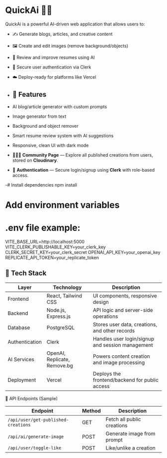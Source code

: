 # QuickAi 🧠✨

QuickAi is a powerful AI-driven web application that allows users to:
- ✍️ Generate blogs, articles, and creative content
- 🖼️ Create and edit images (remove background/objects)
- 📄 Review and improve resumes using AI
- 🔐 Secure user authentication via Clerk
- ☁️ Deploy-ready for platforms like Vercel

- ## 🚀 Features

- AI blog/article generator with custom prompts
- Image generator from text
- Background and object remover
- Smart resume review system with AI suggestions
- Responsive, clean UI with dark mode
-  🧑‍🤝‍🧑 **Community Page** — Explore all published creations from users, stored on **Cloudinary**.
- 🔐 **Authentication** — Secure login/signup using **Clerk** with role-based access.


-# Install dependencies
npm install

# Add environment variables
# .env file example:
VITE_BASE_URL=http://localhost:5000
VITE_CLERK_PUBLISHABLE_KEY=your_clerk_key
CLERK_SECRET_KEY=your_clerk_secret
OPENAI_API_KEY=your_openai_key
REPLICATE_API_TOKEN=your_replicate_token

## 🧰 Tech Stack

| Layer       | Technology           | Description                                      |
|-------------|----------------------|--------------------------------------------------|
| Frontend    | React, Tailwind CSS  | UI components, responsive design                 |
| Backend     | Node.js, Express.js  | API logic and server-side operations             |
| Database    | PostgreSQL           | Stores user data, creations, and other records   |
| Authentication | Clerk             | Handles user login/signup and session management |
| AI Services | OpenAI, Replicate, Remove.bg | Powers content creation and image processing |
| Deployment  | Vercel               | Deploys the frontend/backend for public access   |




📡 API Endpoints (Sample)

| Endpoint                            | Method | Description                |
| ----------------------------------- | ------ | -------------------------- |
| `/api/user/get-published-creations` | GET    | Fetch all public creations |
| `/api/ai/generate-image`            | POST   | Generate image from prompt |
| `/api/user/toggle-like`             | POST   | Like/unlike a creation     |



